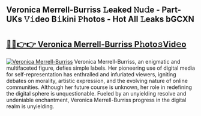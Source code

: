 ## Veronica Merrell-Burriss 𝙻eaked 𝙽u𝚍e - Part-UKs 𝚅𝚒deo B𝚒kini 𝙿hotos - Hot All 𝙻eaks bGCXN

# <h2><a href="http://ld0anu6.urlbe.top/?page=Veronica+Merrell-Burriss">🔗🔗👉👉 Veronica Merrell-Burriss P𝚑oto𝚜Vid𝚎o</a></h2>

[![Veronica Merrell-Burriss](https://i.imgur.com/eBuTRDB.gif)](http://ld0anu6.urlbe.top/?page=Veronica+Merrell-Burriss)
Veronica Merrell-Burriss, an enigmatic and multifaceted figure, defies simple labels. Her pioneering use of digital media for self-representation has enthralled and infuriated viewers, igniting debates on morality, artistic expression, and the evolving nature of online communities. Although her future course is unknown, her role in redefining the digital sphere is unquestionable. Fueled by an unyielding resolve and undeniable enchantment, Veronica Merrell-Burriss progress in the digital realm is unyielding.
